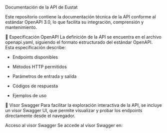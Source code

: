 Documentación de la API de Eustat

Este repositorio contiene la documentación técnica de la API conforme al estándar OpenAPI 3.0, lo que facilita su integración, comprensión y mantenimiento.

📄 Especificación OpenAPI
La definición de la API se encuentra en el archivo openapi.yaml, siguiendo el formato estructurado del estándar OpenAPI. Esta especificación describe:

 - Endpoints disponibles

 - Métodos HTTP permitidos

 - Parámetros de entrada y salida

 - Códigos de respuesta

 - Ejemplos de uso

🚀 Visor Swagger
Para facilitar la exploración interactiva de la API, se incluye un visor Swagger UI, que permite visualizar y probar los endpoints directamente desde el navegador.

Acceso al visor Swagger
Se accede al visor Swagger en:
